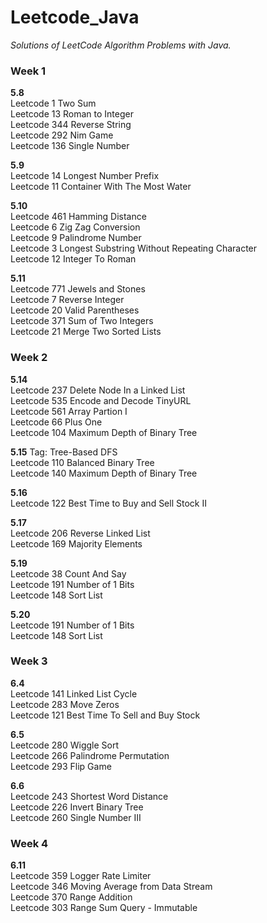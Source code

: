 # Leetcode_Java
*Solutions of LeetCode Algorithm Problems with Java.*

### Week 1 <br>
**5.8** <br>
Leetcode 1 Two Sum <br>
Leetcode 13 Roman to Integer <br>
Leetcode 344 Reverse String <br>
Leetcode 292 Nim Game <br>
Leetcode 136 Single Number<br>

**5.9** <br>
Leetcode 14 Longest Number Prefix <br>
Leetcode 11 Container With The Most Water <br>

**5.10** <br>
Leetcode 461 Hamming Distance <br>
Leetcode 6 Zig Zag Conversion <br>
Leetcode 9 Palindrome Number <br>
Leetcode 3 Longest Substring Without Repeating Character <br>
Leetcode 12 Integer To Roman

**5.11** <br>
Leetcode 771 Jewels and Stones <br>
Leetcode 7 Reverse Integer <br>
Leetcode 20 Valid Parentheses <br>
Leetcode 371 Sum of Two Integers <br>
Leetcode 21 Merge Two Sorted Lists <br>

### Week 2 <br>
**5.14** <br>
Leetcode 237 Delete Node In a Linked List <br>
Leetcode 535 Encode and Decode TinyURL <br>
Leetcode 561 Array Partion I <br>
Leetcode 66 Plus One  <br>
Leetcode 104 Maximum Depth of Binary Tree <br>

**5.15** Tag: Tree-Based DFS <br> 
Leetcode 110 Balanced Binary Tree <br>
Leetcode 140 Maximum Depth of Binary Tree <br>

**5.16** <br>
Leetcode 122 Best Time to Buy and Sell Stock II <br>

**5.17** <br>
Leetcode 206 Reverse Linked List <br>
Leetcode 169 Majority Elements <br>

**5.19** <br>
Leetcode 38 Count And Say <br>
Leetcode 191 Number of 1 Bits <br>
Leetcode 148 Sort List <br>

**5.20** <br>
Leetcode 191 Number of 1 Bits <br>
Leetcode 148 Sort List <br>

### Week 3 <br>
**6.4** <br>
Leetcode 141 Linked List Cycle <br>
Leetcode 283 Move Zeros <br>
Leetcode 121 Best Time To Sell and Buy Stock <br>

**6.5** <br>
Leetcode 280 Wiggle Sort <br>
Leetcode 266 Palindrome Permutation <br>
Leetcode 293 Flip Game <br>

**6.6** <br>
Leetcode 243 Shortest Word Distance <br>
Leetcode 226 Invert Binary Tree <br>
Leetcode 260 Single Number III <br>

### Week 4 <br>
**6.11** <br>
Leetcode 359 Logger Rate Limiter <br>
Leetcode 346 Moving Average from Data Stream <br>
Leetcode 370 Range Addition <br>
Leetcode 303 Range Sum Query - Immutable <br>
